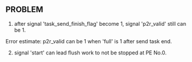 ## PROBLEM
1. after signal 'task_send_finish_flag' become 1, signal 'p2r_valid' still can be 1.

Error estimate: p2r_valid can be 1 when 'full' is 1 after send task end.

2. signal 'start' can lead flush work to not be stopped at PE No.0.
